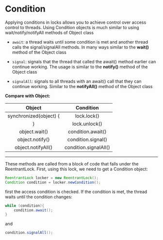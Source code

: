 # Condition

Applying conditions in locks allows you to achieve control over access control to threads. Using Condition objects is much similar to using wait/notify/notifyAll methods of Object class

* `await`: a thread waits until some condition is met and another thread calls the signal/signalAll methods. In many ways similar to the **wait()** method of the Object class

* `signal`: signals that the thread that called the await() method earlier can continue working. The usage is similar to the **notify()** method of the Object class

* `signalAll`: signals to all threads with an await() call that they can continue working. Similar to the **notifyAll()** method of the Object class

**Compare with Object:**

|         Object         |       Condition       |
|:----------------------:|:---------------------:|
| synchronized(object) { |      lock.lock()      |
|           }            |     lock.unlock()     |
|     object.wait()      |   condition.await()   |
|    object.notify()     |  condition.signal()   |
|   object.notifyAll()   | condition.signalAll() |

---

These methods are called from a block of code that falls under the ReentrantLock. First, using this lock, we need to get a Condition object:

```java
ReentrantLock locker = new ReentrantLock();
Condition condition = locker.newCondition();
```

first the access condition is checked. If the condition is met, the thread waits until the condition changes:

```java
while (condition){
    condition.await();
}
```

and

```java
condition.signalAll();
```